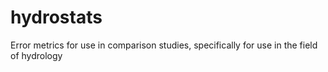 # hydrostats
Error metrics for use in comparison studies, specifically for use in the field of hydrology
